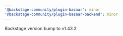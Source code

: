```yaml
---
'@backstage-community/plugin-bazaar': minor
'@backstage-community/plugin-bazaar-backend': minor
---
```


Backstage version bump to v1.43.2
